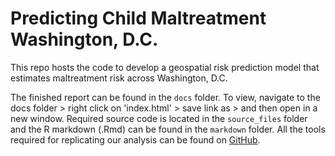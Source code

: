 # Predicting Child Maltreatment Washington, D.C.

This repo hosts the code to develop a geospatial risk prediction model that estimates maltreatment risk across Washington, D.C.

The finished report can be found in the `docs` folder. To view, navigate to the docs folder > right click on 'index.html' > save link as > and then open in a new window. Required source code is located in the `source_files` folder and the R markdown (.Rmd) can be found in the `markdown` folder. All the tools required for replicating our analysis can be found on [GitHub](https://github.com/urbanSpatial/spatialML_package). 
